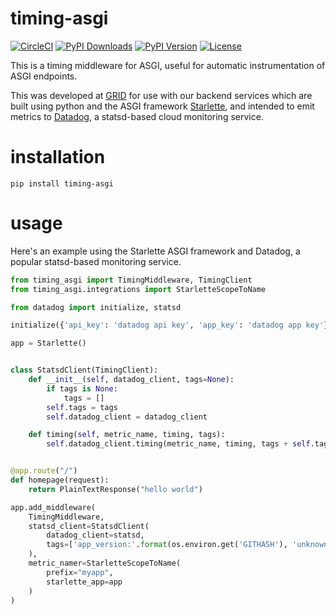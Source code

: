 # timing-asgi
[![CircleCI](https://circleci.com/gh/steinnes/timing-asgi.svg?style=svg&circle-token=4e141ed4d7231ab6d00dc7b14624d759cf16e1d2)](https://circleci.com/gh/steinnes/timing-asgi)
[![PyPI Downloads](https://img.shields.io/pypi/dm/timing-asgi.svg)](https://pypi.org/project/timing-asgi/)
[![PyPI Version](https://img.shields.io/pypi/v/timing-asgi.svg)](https://pypi.org/project/timing-asgi/)
[![License](https://img.shields.io/badge/license-mit-blue.svg)](https://pypi.org/project/timing-asgi/)

This is a timing middleware for ASGI, useful for automatic instrumentation of ASGI endpoints.

This was developed at [GRID](https://github.com/GRID-is) for use with our backend services which are built using
python and the ASGI framework [Starlette](https://starlette.io), and intended to emit metrics to [Datadog](https://datadog.com),
a statsd-based cloud monitoring service.

# installation

```
pip install timing-asgi
```

# usage

Here's an example using the Starlette ASGI framework and Datadog, a popular statsd-based monitoring service.

```python
from timing_asgi import TimingMiddleware, TimingClient
from timing_asgi.integrations import StarletteScopeToName

from datadog import initialize, statsd

initialize({'api_key': 'datadog api key', 'app_key': 'datadog app key'})

app = Starlette()


class StatsdClient(TimingClient):
    def __init__(self, datadog_client, tags=None):
        if tags is None:
            tags = []
        self.tags = tags
        self.datadog_client = datadog_client

    def timing(self, metric_name, timing, tags):
        self.datadog_client.timing(metric_name, timing, tags + self.tags)


@app.route("/")
def homepage(request):
    return PlainTextResponse("hello world")

app.add_middleware(
    TimingMiddleware,
    statsd_client=StatsdClient(
        datadog_client=statsd,
        tags=['app_version:'.format(os.environ.get('GITHASH'), 'unknown')],
    ),
    metric_namer=StarletteScopeToName(
        prefix="myapp",
        starlette_app=app
    )
)
```
